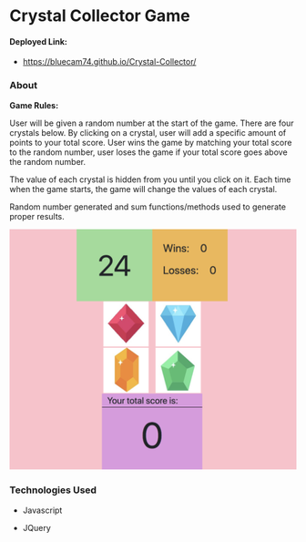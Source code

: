 # Crystal Collector Game

#### Deployed Link:
* https://bluecam74.github.io/Crystal-Collector/

### About

**Game Rules:** 

User will be given a random number at the start of the game. There are four crystals below.
By clicking on a crystal, user will add a specific amount of points to your total score.
User wins the game by matching your total score to the random number, user loses the game if your total score goes above the random number.

The value of each crystal is hidden from you until you click on it.
Each time when the game starts, the game will change the values of each crystal.

Random number generated and sum functions/methods used to generate proper results. 


<p align="center"><img src="./assets/images/CrystalScrnShot.png" alt="Crystal Collector Preview" width="675"></p>


### Technologies Used

* Javascript

* JQuery
